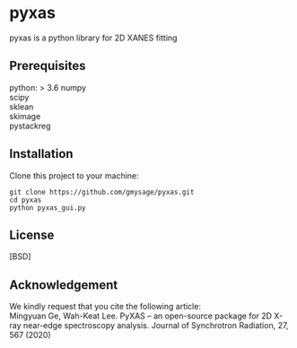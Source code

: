 # pyxas 
pyxas is a python library for 2D XANES fitting

## Prerequisites
python: > 3.6 
numpy\
scipy\
sklean\
skimage\
pystackreg

## Installation
Clone this project to your machine:

```
git clone https://github.com/gmysage/pyxas.git
cd pyxas
python pyxas_gui.py
```
  

## License
[BSD]


## Acknowledgement
We kindly request that you cite the following article:\
Mingyuan Ge, Wah-Keat Lee. PyXAS – an open-source package for 2D X-ray near-edge spectroscopy analysis. Journal of Synchrotron Radiation, 27, 567 (2020)



